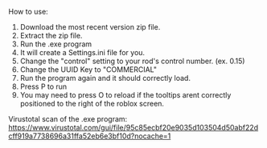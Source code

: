 How to use:

1. Download the most recent version zip file.
2. Extract the zip file.
3. Run the .exe program
4. It will create a Settings.ini file for you.
5. Change the "control" setting to your rod's control number. (ex. 0.15)
6. Change the UUID Key to "COMMERCIAL"
7. Run the program again and it should correctly load.
8. Press P to run
9. You may need to press O to reload if the tooltips arent correctly positioned to the right of the roblox screen.


Virustotal scan of the .exe program:
https://www.virustotal.com/gui/file/95c85ecbf20e9035d103504d50abf22dcff919a7738696a31ffa52eb6e3bf10d?nocache=1
